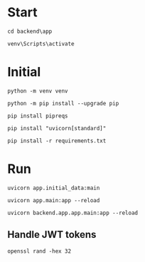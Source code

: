 # Start

`cd backend\app`

`venv\Scripts\activate`

# Initial

`python -m venv venv`

`python -m pip install --upgrade pip`

`pip install pipreqs`

`pip install "uvicorn[standard]"`

`pip install -r requirements.txt`

# Run

`uvicorn app.initial_data:main`

`uvicorn app.main:app --reload`

`uvicorn backend.app.app.main:app --reload`

## Handle JWT tokens

`openssl rand -hex 32`
